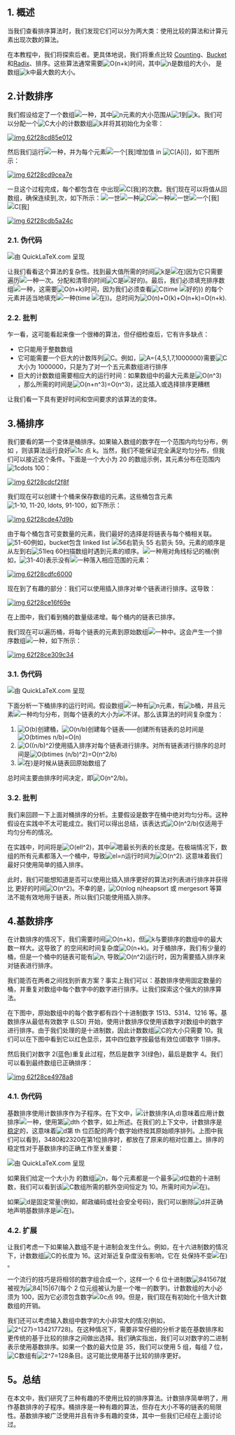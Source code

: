 ## 1. 概述

当我们查看排序算法时，我们发现它们可以分为两大类：使用比较的算法和计算元素出现次数的算法。

在本教程中，我们将探索后者。更具体地说，我们将重点比较 [Counting](https://www.baeldung.com/java-counting-sort)、[Bucket](https://www.baeldung.com/java-bucket-sort)和[Radix](https://www.baeldung.com/cs/radix-sort)、排序。这些算法通常需要![O(n+k)](https://www.baeldung.com/wp-content/ql-cache/quicklatex.com-a1ededa8b7e6f4e787c0736942d9daa7_l3.svg)时间，其中![n](https://www.baeldung.com/wp-content/ql-cache/quicklatex.com-ec4217f4fa5fcd92a9edceba0e708cf7_l3.svg)是数组的大小， 是数组![k](https://www.baeldung.com/wp-content/ql-cache/quicklatex.com-d42bc2203d6f76ad01b27ac9acc0bee1_l3.svg)中最大数的大小。

## 2.计数排序

我们假设给定了一个数组![一种](https://www.baeldung.com/wp-content/ql-cache/quicklatex.com-816b613a4f79d4bf9cb51396a9654120_l3.svg)，其中![n](https://www.baeldung.com/wp-content/ql-cache/quicklatex.com-ec4217f4fa5fcd92a9edceba0e708cf7_l3.svg)元素的大小范围从![1](https://www.baeldung.com/wp-content/ql-cache/quicklatex.com-69a7c7fb1023d315f416440bca10d849_l3.svg)到![k](https://www.baeldung.com/wp-content/ql-cache/quicklatex.com-d42bc2203d6f76ad01b27ac9acc0bee1_l3.svg)。我们可以分配一个![C](https://www.baeldung.com/wp-content/ql-cache/quicklatex.com-ed12970f60569db1dfd9f13289854a0d_l3.svg)大小的计数数组![k](https://www.baeldung.com/wp-content/ql-cache/quicklatex.com-d42bc2203d6f76ad01b27ac9acc0bee1_l3.svg)并将其初始化为全零：

[![img 62f28cd85e012](https://www.baeldung.com/wp-content/uploads/sites/4/2022/08/img_62f28cd85e012.svg)](https://www.baeldung.com/wp-content/uploads/sites/4/2022/08/img_62f28cd85e012.svg)

然后我们运行![一种](https://www.baeldung.com/wp-content/ql-cache/quicklatex.com-816b613a4f79d4bf9cb51396a9654120_l3.svg)，并为每个元素![一个[我]](https://www.baeldung.com/wp-content/ql-cache/quicklatex.com-42484bff0529bb02d3d57d306e1b611b_l3.svg)增加值 in ![C[A[i]]](https://www.baeldung.com/wp-content/ql-cache/quicklatex.com-ab8f8c5c05208ef952b66f63e4ca30f4_l3.svg)，如下图所示：

[![img 62f28cd9cea7e](https://www.baeldung.com/wp-content/uploads/sites/4/2022/08/img_62f28cd9cea7e.svg)](https://www.baeldung.com/wp-content/uploads/sites/4/2022/08/img_62f28cd9cea7e.svg)

一旦这个过程完成，每个都包含在 中出现![C[我]](https://www.baeldung.com/wp-content/ql-cache/quicklatex.com-891f8d15b3a3e9278b4cc8b21544174f_l3.svg)的次数。我们现在可以将值从回数组，确保连续到,次，如下所示：![一世](https://www.baeldung.com/wp-content/ql-cache/quicklatex.com-31318c5dcb226c69e0818e5f7d2422b5_l3.svg)![一种](https://www.baeldung.com/wp-content/ql-cache/quicklatex.com-816b613a4f79d4bf9cb51396a9654120_l3.svg)![C](https://www.baeldung.com/wp-content/ql-cache/quicklatex.com-ed12970f60569db1dfd9f13289854a0d_l3.svg)![一种](https://www.baeldung.com/wp-content/ql-cache/quicklatex.com-816b613a4f79d4bf9cb51396a9654120_l3.svg)![一世](https://www.baeldung.com/wp-content/ql-cache/quicklatex.com-31318c5dcb226c69e0818e5f7d2422b5_l3.svg)![一个[我]](https://www.baeldung.com/wp-content/ql-cache/quicklatex.com-42484bff0529bb02d3d57d306e1b611b_l3.svg)![C[我]](https://www.baeldung.com/wp-content/ql-cache/quicklatex.com-891f8d15b3a3e9278b4cc8b21544174f_l3.svg)

[![img 62f28cdb5a24c](https://www.baeldung.com/wp-content/uploads/sites/4/2022/08/img_62f28cdb5a24c.svg)](https://www.baeldung.com/wp-content/uploads/sites/4/2022/08/img_62f28cdb5a24c.svg)

### 2.1. 伪代码

![由 QuickLaTeX.com 呈现](https://www.baeldung.com/wp-content/ql-cache/quicklatex.com-f0e46ae8b212a44f8f990ce5b3312869_l3.svg)

让我们看看这个算法的复杂性。找到最大值所需的时间![k](https://www.baeldung.com/wp-content/ql-cache/quicklatex.com-d42bc2203d6f76ad01b27ac9acc0bee1_l3.svg)是![在)](https://www.baeldung.com/wp-content/ql-cache/quicklatex.com-f8d599809b2f7987726c648086c1981d_l3.svg)因为它只需要遍历![一种](https://www.baeldung.com/wp-content/ql-cache/quicklatex.com-816b613a4f79d4bf9cb51396a9654120_l3.svg)一次。分配和清零的时间![C](https://www.baeldung.com/wp-content/ql-cache/quicklatex.com-ed12970f60569db1dfd9f13289854a0d_l3.svg)是![好的)](https://www.baeldung.com/wp-content/ql-cache/quicklatex.com-149cd2c04463438dcac2637a12317ab2_l3.svg)。最后，我们必须填充排序数组![一种](https://www.baeldung.com/wp-content/ql-cache/quicklatex.com-816b613a4f79d4bf9cb51396a9654120_l3.svg)，这需要![O(n+k)](https://www.baeldung.com/wp-content/ql-cache/quicklatex.com-a1ededa8b7e6f4e787c0736942d9daa7_l3.svg)时间，因为我们必须查看![C](https://www.baeldung.com/wp-content/ql-cache/quicklatex.com-ed12970f60569db1dfd9f13289854a0d_l3.svg)(time ![好的)](https://www.baeldung.com/wp-content/ql-cache/quicklatex.com-149cd2c04463438dcac2637a12317ab2_l3.svg)) 的每个元素并适当地填充![一种](https://www.baeldung.com/wp-content/ql-cache/quicklatex.com-816b613a4f79d4bf9cb51396a9654120_l3.svg)(time ![在)](https://www.baeldung.com/wp-content/ql-cache/quicklatex.com-f8d599809b2f7987726c648086c1981d_l3.svg))。总时间为![O(n)+O(k)+O(n+k)=O(n+k)](https://www.baeldung.com/wp-content/ql-cache/quicklatex.com-cc3ce00aa607b60f0bf07b03ee3d73c8_l3.svg).

### 2.2. 批判

乍一看，这可能看起来像一个很棒的算法，但仔细检查后，它有许多缺点：

-   它只能用于整数数组
-   它可能需要一个巨大的计数阵列![C](https://www.baeldung.com/wp-content/ql-cache/quicklatex.com-ed12970f60569db1dfd9f13289854a0d_l3.svg)。例如，![A={4,5,1,7,1000000}](https://www.baeldung.com/wp-content/ql-cache/quicklatex.com-62646266cb88597e7d5dbaad001efa47_l3.svg)需要![C](https://www.baeldung.com/wp-content/ql-cache/quicklatex.com-ed12970f60569db1dfd9f13289854a0d_l3.svg)大小为 1000000，只是为了对一个五元素数组进行排序
-   巨大的计数数组需要相应大的运行时间：如果数组中的最大元素是![O(n^3)](https://www.baeldung.com/wp-content/ql-cache/quicklatex.com-af76ab54da50b7f32f7d743f0e7b0954_l3.svg)，那么所需的时间是![O(n+n^3)=O(n^3)](https://www.baeldung.com/wp-content/ql-cache/quicklatex.com-a4a006c67f5aea962fe9d7bb03f57108_l3.svg)，这比插入或选择排序更糟糕

让我们看一下具有更好时间和空间要求的该算法的变体。

## 3.桶排序

我们要看的第一个变体是桶排序。如果输入数组的数字在一个范围内均匀分布，例如 ，则该算法运行良好![1c 点 k](https://www.baeldung.com/wp-content/ql-cache/quicklatex.com-31559cdaa42227bf1b0fa1d27f9e1fb4_l3.svg)。当然，我们不能保证完全满足均匀分布，但我们可以接近这个条件。下面是一个大小为 20 的数组示例，其元素分布在范围内![1cdots 100](https://www.baeldung.com/wp-content/ql-cache/quicklatex.com-b2b58acddfde05941a834bf3d92f2e6e_l3.svg)：

[![img 62f28cdcf2f8f](https://www.baeldung.com/wp-content/uploads/sites/4/2022/08/img_62f28cdcf2f8f.svg)](https://www.baeldung.com/wp-content/uploads/sites/4/2022/08/img_62f28cdcf2f8f.svg)

我们现在可以创建十个桶来保存数组的元素。这些桶包含元素![1-10, 11-20, ldots, 91-100](https://www.baeldung.com/wp-content/ql-cache/quicklatex.com-0f27a262645c00be3bc47dfd80df6f43_l3.svg)，如下所示：

[![img 62f28cde47d9b](https://www.baeldung.com/wp-content/uploads/sites/4/2022/08/img_62f28cde47d9b.svg)](https://www.baeldung.com/wp-content/uploads/sites/4/2022/08/img_62f28cde47d9b.svg)

由于每个桶包含可变数量的元素，我们最好的选择是将链表与每个桶相关联。![51-60](https://www.baeldung.com/wp-content/ql-cache/quicklatex.com-fe4e82ad79263ef20cc9e463f866bc5d_l3.svg)例如，bucket包含 linked list ![56右箭头 55 右箭头 59](https://www.baeldung.com/wp-content/ql-cache/quicklatex.com-ef70fadd3acf4893d68d3f58d0a78de1_l3.svg)。元素的顺序是从左到右![51leq 60](https://www.baeldung.com/wp-content/ql-cache/quicklatex.com-c3bddea60aa5827764adc73e0a5f7850_l3.svg)扫描数组时遇到元素的顺序。![一种](https://www.baeldung.com/wp-content/ql-cache/quicklatex.com-816b613a4f79d4bf9cb51396a9654120_l3.svg)用对角线标记的桶(例如，![31-40](https://www.baeldung.com/wp-content/ql-cache/quicklatex.com-08e5d9428e189b7d2b2f660c1b21a430_l3.svg))表示没有![一种](https://www.baeldung.com/wp-content/ql-cache/quicklatex.com-816b613a4f79d4bf9cb51396a9654120_l3.svg)落入相应范围的元素：

[![img 62f28cdfc6000](https://www.baeldung.com/wp-content/uploads/sites/4/2022/08/img_62f28cdfc6000.svg)](https://www.baeldung.com/wp-content/uploads/sites/4/2022/08/img_62f28cdfc6000.svg)

现在到了有趣的部分：我们可以使用插入排序对单个链表进行排序。这导致：

[![img 62f28ce16f69e](https://www.baeldung.com/wp-content/uploads/sites/4/2022/08/img_62f28ce16f69e.svg)](https://www.baeldung.com/wp-content/uploads/sites/4/2022/08/img_62f28ce16f69e.svg)

在上图中，我们看到桶的数量级递增。每个桶内的链表已排序。

我们现在可以遍历桶，将每个链表的元素到原始数组![一种](https://www.baeldung.com/wp-content/ql-cache/quicklatex.com-816b613a4f79d4bf9cb51396a9654120_l3.svg)中。这会产生一个排序数组![一种](https://www.baeldung.com/wp-content/ql-cache/quicklatex.com-816b613a4f79d4bf9cb51396a9654120_l3.svg)，如下所示：

[![img 62f28ce309c34](https://www.baeldung.com/wp-content/uploads/sites/4/2022/08/img_62f28ce309c34.svg)](https://www.baeldung.com/wp-content/uploads/sites/4/2022/08/img_62f28ce309c34.svg)

### 

### 3.1. 伪代码

![由 QuickLaTeX.com 呈现](https://www.baeldung.com/wp-content/ql-cache/quicklatex.com-b67037b3db66061ab2a96cfb3fe4acda_l3.svg)

下面分析一下桶排序的运行时间。假设数组![一种](https://www.baeldung.com/wp-content/ql-cache/quicklatex.com-816b613a4f79d4bf9cb51396a9654120_l3.svg)有![n](https://www.baeldung.com/wp-content/ql-cache/quicklatex.com-ec4217f4fa5fcd92a9edceba0e708cf7_l3.svg)元素，有![b](https://www.baeldung.com/wp-content/ql-cache/quicklatex.com-ad69adf868bc701e561aa555db995f1f_l3.svg)桶，并且元素![一种](https://www.baeldung.com/wp-content/ql-cache/quicklatex.com-816b613a4f79d4bf9cb51396a9654120_l3.svg)均匀分布，则每个链表的大小为![不详](https://www.baeldung.com/wp-content/ql-cache/quicklatex.com-8d8fde943e2d5e4471641bf425c52b73_l3.svg)。那么该算法的时间复杂度为：

1.  ![O(b)](https://www.baeldung.com/wp-content/ql-cache/quicklatex.com-9e8605aa1e5f7e0a914994900af6366e_l3.svg)创建桶，![O(n/b)](https://www.baeldung.com/wp-content/ql-cache/quicklatex.com-9fcf5758cb9106b522d80da74a4af5ed_l3.svg)创建每个链表——创建所有链表的总时间是![O(btimes n/b)=O(n)](https://www.baeldung.com/wp-content/ql-cache/quicklatex.com-453d60bd24018bd9409aaf83347eb09e_l3.svg)
2.  ![O((n/b)^2)](https://www.baeldung.com/wp-content/ql-cache/quicklatex.com-012b3673f4d7299e29f108fea3be2969_l3.svg)使用插入排序对每个链表进行排序。对所有链表进行排序的总时间是![O(btimes (n/b)^2)=O(n^2/b)](https://www.baeldung.com/wp-content/ql-cache/quicklatex.com-a8b7d2f23bccfb6c2234ce3a408fa821_l3.svg)
3.  ![在)](https://www.baeldung.com/wp-content/ql-cache/quicklatex.com-f8d599809b2f7987726c648086c1981d_l3.svg)是时候从链表回原始数组了

总时间主要由排序时间决定，即![O(n^2/b)](https://www.baeldung.com/wp-content/ql-cache/quicklatex.com-19262555e4349f2d4f9939479226a5f1_l3.svg)。

### 3.2. 批判

我们来回顾一下上面对桶排序的分析。主要假设是数字在桶中绝对均匀分布。这种假设在实践中不太可能成立。我们可以得出总结，该表达式![O(n^2/b)](https://www.baeldung.com/wp-content/ql-cache/quicklatex.com-19262555e4349f2d4f9939479226a5f1_l3.svg)仅适用于均匀分布的情况。

在实践中，时间将是![O(ell^2)](https://www.baeldung.com/wp-content/ql-cache/quicklatex.com-71e55e8f3614fab8a30f0e1427fa1a58_l3.svg)，其中![嗯](https://www.baeldung.com/wp-content/ql-cache/quicklatex.com-a01f1555785d2234d4294020a2e3968a_l3.svg)最长列表的长度是。在极端情况下，数组的所有元素都落入一个桶中，导致![el=n](https://www.baeldung.com/wp-content/ql-cache/quicklatex.com-29f24fd3dc17291eae4c65aeaf1fc339_l3.svg)运行时间为![O(n^2)](https://www.baeldung.com/wp-content/ql-cache/quicklatex.com-894959b13d80157796705e7eafb4d243_l3.svg). 这意味着我们最好只使用简单的插入排序。

此时，我们可能想知道是否可以使用比插入排序更好的算法对列表进行排序并获得比 更好的时间![O(n^2)](https://www.baeldung.com/wp-content/ql-cache/quicklatex.com-894959b13d80157796705e7eafb4d243_l3.svg)。不幸的是，![O(nlog n)](https://www.baeldung.com/wp-content/ql-cache/quicklatex.com-d3d914067f0f05c97175159d8581ab81_l3.svg)heapsort 或 mergesort 等算法不能有效地用于链表，所以我们只能使用插入排序。

## 4.基数排序

在计数排序的情况下，我们需要时间![O(n+k)](https://www.baeldung.com/wp-content/ql-cache/quicklatex.com-a1ededa8b7e6f4e787c0736942d9daa7_l3.svg)，但![k](https://www.baeldung.com/wp-content/ql-cache/quicklatex.com-d42bc2203d6f76ad01b27ac9acc0bee1_l3.svg)与要排序的数组中的最大数一样大。这导致了 的空间和时间复杂度![O(n+k)](https://www.baeldung.com/wp-content/ql-cache/quicklatex.com-a1ededa8b7e6f4e787c0736942d9daa7_l3.svg)。对于桶排序，我们有少量的桶，但是一个桶中的链表可能有![n](https://www.baeldung.com/wp-content/ql-cache/quicklatex.com-ec4217f4fa5fcd92a9edceba0e708cf7_l3.svg), 导致![O(n^2)](https://www.baeldung.com/wp-content/ql-cache/quicklatex.com-894959b13d80157796705e7eafb4d243_l3.svg)运行时，因为需要插入排序来对链表进行排序。

我们能否在两者之间找到折衷方案？事实上我们可以：基数排序使用固定数量的桶，并重复对数组中每个数字中的数字进行排序。让我们探索这个强大的排序算法。

在下图中，原始数组中的每个数字都有四个十进制数字 1513、5314、1216 等。基数排序从最低有效数字 (LSD) 开始，使用计数排序仅使用该数字对数组中的数字进行排序。由于我们处理的是十进制数，因此计数数组![C](https://www.baeldung.com/wp-content/ql-cache/quicklatex.com-ed12970f60569db1dfd9f13289854a0d_l3.svg)的大小只需要 10。我们可以在下图中看到它以红色显示，其中四位数字按最低有效位(即数字 1)排序。

然后我们对数字 2(蓝色)重复此过程，然后是数字 3(绿色)，最后是数字 4。我们可以看到最终数组已正确排序：

[![img 62f28ce4978a8](https://www.baeldung.com/wp-content/uploads/sites/4/2022/08/img_62f28ce4978a8.svg)](https://www.baeldung.com/wp-content/uploads/sites/4/2022/08/img_62f28ce4978a8.svg)

### 4.1. 伪代码

基数排序使用计数排序作为子程序。在下文中，![计数排序(A,d)](https://www.baeldung.com/wp-content/ql-cache/quicklatex.com-a87509832dccaf5447437ca33544bb46_l3.svg)意味着应用计数排序![一种](https://www.baeldung.com/wp-content/ql-cache/quicklatex.com-816b613a4f79d4bf9cb51396a9654120_l3.svg)，使用第![d](https://www.baeldung.com/wp-content/ql-cache/quicklatex.com-b7950117119e0530b9b4632250a915c5_l3.svg)th 个数字，如上所述。在我们的上下文中，计数排序是[稳定](https://www.baeldung.com/cs/stable-sorting-algorithms)的，这意味着![d](https://www.baeldung.com/wp-content/ql-cache/quicklatex.com-b7950117119e0530b9b4632250a915c5_l3.svg)第 th 位匹配的两个数字始终按其原始顺序排列。上图中我们可以看到，3480和2320在第1位排序时，都放在了原来的相对位置上。排序的稳定性对于基数排序的正确工作至关重要：

![由 QuickLaTeX.com 呈现](https://www.baeldung.com/wp-content/ql-cache/quicklatex.com-2ab13cb19f655dcd06e6a3d1e2048288_l3.svg)

如果我们给定一个大小为 的数组![n](https://www.baeldung.com/wp-content/ql-cache/quicklatex.com-ec4217f4fa5fcd92a9edceba0e708cf7_l3.svg)，每个元素都是一个最多![d](https://www.baeldung.com/wp-content/ql-cache/quicklatex.com-b7950117119e0530b9b4632250a915c5_l3.svg)位数的十进制数，我们可以看到该![C](https://www.baeldung.com/wp-content/ql-cache/quicklatex.com-ed12970f60569db1dfd9f13289854a0d_l3.svg)数组所需的额外空间恒定为 10。所需时间为![在)](https://www.baeldung.com/wp-content/ql-cache/quicklatex.com-da27f3531b05da17caaace6f40bcfd4e_l3.svg)。

如果![d](https://www.baeldung.com/wp-content/ql-cache/quicklatex.com-b7950117119e0530b9b4632250a915c5_l3.svg)是固定常量(例如，邮政编码或社会安全号码)，我们可以删除![d](https://www.baeldung.com/wp-content/ql-cache/quicklatex.com-b7950117119e0530b9b4632250a915c5_l3.svg)并正确地声明基数排序是![在)](https://www.baeldung.com/wp-content/ql-cache/quicklatex.com-f8d599809b2f7987726c648086c1981d_l3.svg)。

### 4.2. 扩展

让我们考虑一下如果输入数组不是十进制会发生什么。例如，在十六进制数的情况下，计数数组![C](https://www.baeldung.com/wp-content/ql-cache/quicklatex.com-ed12970f60569db1dfd9f13289854a0d_l3.svg)的长度为 16。这对渐近复杂度没有影响，它在 处保持不变![在)](https://www.baeldung.com/wp-content/ql-cache/quicklatex.com-da27f3531b05da17caaace6f40bcfd4e_l3.svg)。

一个流行的技巧是将相邻的数字组合成一个，这样一个 6 位十进制数![841567](https://www.baeldung.com/wp-content/ql-cache/quicklatex.com-cb89e69331aac380d24d6135d60fc6c2_l3.svg)就被视为![84|15|67](https://www.baeldung.com/wp-content/ql-cache/quicklatex.com-fd92866d20174a8af961b258a4b23a51_l3.svg)(每个 2 位元组被认为是一个唯一的数字)。计数数组的大小必须为 100，因为它必须包含数字![0c点 99](https://www.baeldung.com/wp-content/ql-cache/quicklatex.com-bf0e738fe842199b09df8f94ac709c7f_l3.svg)。但是，我们现在有初始化十倍大计数数组的开销。

我们还可以考虑输入数组中数字的大小非常大的情况(例如，![2^{27}=134217728](https://www.baeldung.com/wp-content/ql-cache/quicklatex.com-97854b548f66c9c961eef25f62938c78_l3.svg))。在这种情况下，需要非常仔细的分析才能在基数排序和更传统的基于比较的排序之间做出选择。我们确实指出，我们可以对数字的二进制表示使用基数排序。如果一个数的最大位是 35，我们可以使用 5 组，每组 7 位，![C](https://www.baeldung.com/wp-content/ql-cache/quicklatex.com-ed12970f60569db1dfd9f13289854a0d_l3.svg)数组有![2^7=128](https://www.baeldung.com/wp-content/ql-cache/quicklatex.com-3c403169619759103bf63bd605c43609_l3.svg)条目。这可能比使用基于比较的排序更好。

## 5。总结

在本文中，我们研究了三种有趣的不使用比较的排序算法。计数排序简单明了，用作基数排序的子程序。桶排序是一种有趣的算法，但存在大小不等的链表的局限性。基数排序被广泛使用并且有许多有趣的变体，其中一些我们已经在上面讨论过。